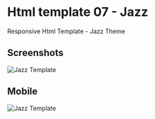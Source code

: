# Html template 07 - Jazz
Responsive Html Template - Jazz Theme

## Screenshots
![Jazz Template](https://github.com/huseyineskan/html-template-07-Jazz/blob/main/img/Jazz-pc.gif)

## Mobile
![Jazz Template](https://github.com/huseyineskan/html-template-07-Jazz/blob/main/img/Jazz-mobile.gif)

